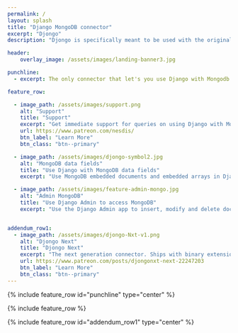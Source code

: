 ```yaml
---
permalink: /
layout: splash
title: "Django MongoDB connector"
excerpt: "Djongo"
description: "Djongo is specifically meant to be used with the original Django ORM and MongoDB. Using the Django admin app one can directly add and modify documents stored in MongoDB. Other contrib modules such as Auth and Sessions work without any changes"

header:
    overlay_image: /assets/images/landing-banner3.jpg

punchline:
  - excerpt: The only connector that let's you use Django with Mongodb *without* changing the Django ORM.

feature_row:

  - image_path: /assets/images/support.png
    alt: "Support"
    title: "Support"
    excerpt: "Get immediate support for queries on using Django with MongoDB"
    url: https://www.patreon.com/nesdis/
    btn_label: "Learn More"
    btn_class: "btn--primary"

  - image_path: /assets/images/djongo-symbol2.jpg
    alt: "MongoDB data fields"
    title: "Use Django with MongoDB data fields"
    excerpt: "Use MongoDB embedded documents and embedded arrays in Django Models."

  - image_path: /assets/images/feature-admin-mongo.jpg
    alt: "Admin MongoDB"
    title: "Use Django Admin to access MongoDB"
    excerpt: "Use the Django Admin app to insert, modify and delete documents in MongoDB."


addendum_row1:
  - image_path: /assets/images/djongo-Nxt-v1.png
    alt: "Djongo Next"
    title: "Djongo Next"
    excerpt: "The next generation connector. Ships with binary extensions for enterprise usage."
    url: https://www.patreon.com/posts/djongonxt-next-22247203
    btn_label: "Learn More"
    btn_class: "btn--primary"
---
```



{% include feature_row id="punchline" type="center" %}

{% include feature_row %}

{% include feature_row id="addendum_row1" type="center" %}
